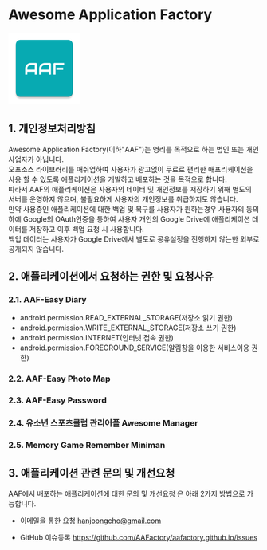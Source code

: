 ﻿# Awesome Application Factory  
<img src="../images/ic_launcher.png">   

## 1. 개인정보처리방침   
Awesome Application Factory(이하"AAF")는 영리를 목적으로 하는 법인 또는 개인 사업자가 아닙니다.   
오프소스 라이브러리를 매쉬업하여 사용자가 광고없이 무료로 편리한 애프리케이션을 사용 할 수 있도록 애플리케이션을 개발하고 배포하는 것을 목적으로 합니다.   
따라서 AAF의 애플리케이션은 사용자의 데이터 및 개인정보를 저장하기 위해 별도의 서버를 운영하지 않으며, 불필요하게 사용자의 개인정보를 취급하지도 않습니다.   
만약 사용중인 애플리케이션에 대한 백업 및 복구를 사용자가 원하는경우 사용자의 동의하에 Google의 OAuth인증을 통하여 사용자 개인의 Google Drive에 애플리케이션 데이터를 저장하고 이후 백업 요청 시 사용합니다.   
백업 데이터는 사용자가 Google Drive에서 별도로 공유설정을 진행하지 않는한 외부로 공개되지 않습니다.   

## 2. 애플리케이션에서 요청하는 권한 및 요청사유  
### 2.1. AAF-Easy Diary  
* android.permission.READ_EXTERNAL_STORAGE(저장소 읽기 권한)
* android.permission.WRITE_EXTERNAL_STORAGE(저장소 쓰기 권한)
* android.permission.INTERNET(인터넷 접속 권한)
* android.permission.FOREGROUND_SERVICE(알림창을 이용한 서비스이용 권한)

### 2.2. AAF-Easy Photo Map  
### 2.3. AAF-Easy Password  
### 2.4. 유소년 스포츠클럽 관리어플 Awesome Manager  
### 2.5. Memory Game Remember Miniman  

## 3. 애플리케이션 관련 문의 및 개선요청   
AAF에서 배포하는 애플리케이션에 대한 문의 및 개선요청 은 아래 2가지 방법으로 가능합니다.   
* 이메일을 통한 요청
hanjoongcho@gmail.com

* GitHub 이슈등록
https://github.com/AAFactory/aafactory.github.io/issues  
